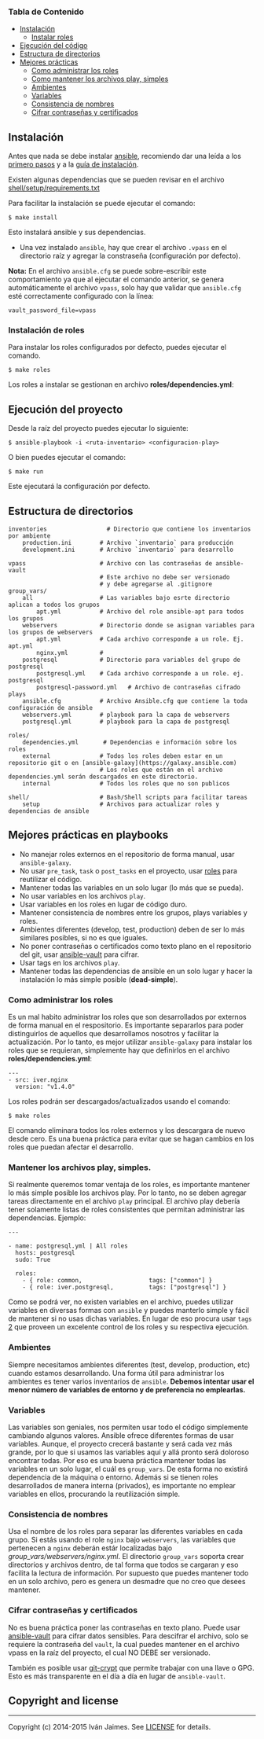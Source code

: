 ### Tabla de Contenido

* [Instalación](#install)
  * [Instalar roles](#roles)
* [Ejecución del código](#run)
* [Estructura de directorios](#struct)
* [Mejores prácticas](#best)
  * [Como administrar los roles](#admin)
  * [Como mantener los archivos play, simples](#files)
  * [Ambientes](#env)
  * [Variables](#vars)
  * [Consistencia de nombres](#name)
  * [Cifrar contraseñas y certificados](#cypher)

## <a name="install"></a> Instalación

Antes que nada se debe instalar [ansible](https://www.ansible.com/), recomiendo dar una leída a los [primero pasos](http://docs.ansible.com/ansible/intro_getting_started.html) y a la [guía de instalación](http://docs.ansible.com/ansible/intro_installation.html).

Existen algunas dependencias que se pueden revisar en el archivo [shell/setup/requirements.txt](shell/setup/requirements.txt)

Para facilitar la instalación se puede ejecutar el comando:

```
$ make install
```

Esto instalará ansible y sus dependencias.

* Una vez instalado `ansible`, hay que crear el archivo `.vpass` en el directorio raíz y agregar la constraseña (configuración por defecto).


**Nota:** En el archivo `ansible.cfg` se puede sobre-escribir este comportamiento ya que al ejecutar el comando anterior, se genera automáticamente el archivo `vpass`, solo hay que validar que `ansible.cfg` esté correctamente configurado con la línea: 

```vault_password_file=vpass```

### <a name="roles"></a> Instalación de roles

Para instalar los roles configurados por defecto, puedes ejecutar el comando.

```
$ make roles
```

Los roles a instalar se gestionan en archivo **roles/dependencies.yml**:

## <a name="run"></a> Ejecución del proyecto

Desde la raíz del proyecto puedes ejecutar lo siguiente:

```
$ ansible-playbook -i <ruta-inventario> <configuracion-play>
```

O bien puedes ejecutar el comando:

```
$ make run
```

Este ejecutará la configuración por defecto.

## <a name="struct"></a> Estructura de directorios


    inventories					# Directorio que contiene los inventarios por ambiente
        production.ini        # Archivo `inventario` para producción
        development.ini       # Archivo `inventario` para desarrollo

    vpass                     # Archivo con las contraseñas de ansible-vault
                              # Este archivo no debe ser versionado
                              # y debe agregarse al .gitignore
    group_vars/
        all                   # Las variables bajo esrte directorio aplican a todos los grupos
            apt.yml           # Archivo del role ansible-apt para todos los grupos
        webservers            # Directorio donde se asignan variables para los grupos de webservers
            apt.yml           # Cada archivo corresponde a un role. Ej. apt.yml
            nginx.yml         #
        postgresql            # Directorio para variables del grupo de postgresql
            postgresql.yml    # Cada archivo corresponde a un role. ej. postgresql
            postgresql-password.yml   # Archivo de contraseñas cifrado
    plays
        ansible.cfg           # Archivo Ansible.cfg que contiene la toda configuración de ansible
        webservers.yml        # playbook para la capa de webservers
        postgresql.yml        # playbook para la capa de postgresql

    roles/
        dependencies.yml	   # Dependencias e información sobre los roles
        external              # Todos los roles deben estar en un repositorio git o en [ansible-galaxy](https://galaxy.ansible.com)
                              # Los roles que están en el archivo dependencies.yml serán descargados en este directorio.
        internal              # Todos los roles que no son publicos

    shell/                    # Bash/Shell scripts para facilitar tareas
        setup                 # Archivos para actualizar roles y dependencias de ansible



## <a name="best"></a> Mejores prácticas en playbooks

* No manejar roles externos en el repositorio de forma manual, usar `ansible-galaxy`.
* No usar `pre_task`, `task` o `post_tasks` en el proyecto, usar [roles](http://docs.ansible.com/ansible/playbooks_roles.html) para reutilizar el código.
* Mantener todas las variables en un solo lugar (lo más que se pueda).
* No usar variables en los archivos `play`.
* Usar variables en los roles en lugar de código duro.
* Mantener consistencia de nombres entre los grupos, plays variables y roles.
* Ambientes diferentes (develop, test, production) deben de ser lo más similares posibles, si no es que iguales.
* No poner contraseñas o certificados como texto plano en el repositorio del git, usar [ansible-vault](http://docs.ansible.com/ansible/playbooks_vault.html) para cifrar.
* Usar tags en los archivos `play`.
* Mantener todas las dependencias de ansible en un solo lugar y hacer la instalación lo más simple posible (__dead-simple__).

### <a name="admin"></a> Como administrar los roles

Es un mal habito administrar los roles que son desarrollados por externos de forma manual en el respositorio. Es importante separarlos para poder distinguirlos de aquellos que desarrollamos nosotros y facilitar la actualización. Por lo tanto, es mejor utilizar `ansible-galaxy` para instalar los roles que se requieran, simplemente hay que definirlos en el archivo **roles/dependencies.yml**:

```
---
- src: iver.nginx
  version: "v1.4.0"
```

Los roles podrán ser descargados/actualizados usando el comando:

```
$ make roles
```

El comando eliminara todos los roles externos y los descargara de nuevo desde cero. Es una buena práctica para evitar que se hagan cambios en los roles que puedan afectar el desarrollo.

### <a name="files"></a> Mantener los archivos play, simples.

Si realmente queremos tomar ventaja de los roles, es importante mantener lo más simple posible los archivos play. Por lo tanto, no se deben agregar tareas directamente en el archivo `play` principal. El archivo play debería tener solamente listas de roles consistentes que permitan administrar las dependencias. Ejemplo:

```
---

- name: postgresql.yml | All roles
  hosts: postgresql
  sudo: True

  roles:
    - { role: common,                   tags: ["common"] }
    - { role: iver.postgresql,          tags: ["postgresql"] }
```

Como se podrá ver, no existen variables en el archivo, puedes utilizar variables en diversas formas con `ansible` y puedes manterlo simple y fácil de mantener si no usas dichas variables. En lugar de eso procura usar `tags` [2](http://docs.ansible.com/playbooks_tags.html) que proveen un excelente control de los roles y su respectiva ejecución.


### <a name="env"></a> Ambientes

Siempre necesitamos ambientes diferentes (test, develop, production, etc) cuando estamos desarrollando. Una forma útil para administrar los ambientes es tener varios inventarios de `ansible`. **Debemos intentar usar el menor número de variables de entorno y de preferencia no emplearlas.**


### <a name="vars"></a> Variables

Las variables son geniales, nos permiten usar todo el código simplemente cambiando algunos valores. Ansible ofrece diferentes formas de usar variables. Aunque, el proyecto crecerá bastante y será cada vez más grande, por lo que si usamos las variables aquí y allá pronto será doloroso encontrar todas. Por eso es una buena práctica mantener todas las variables en un solo lugar, el cuál es `group_vars`. De esta forma no existirá dependencia de la máquina o entorno. Además si se tienen roles desarrollados de manera interna (privados), es importante no emplear variables en ellos, procurando la reutilización simple.


### <a name="names"></a> Consistencia de nombres

Usa el nombre de los roles para separar las diferentes variables en cada grupo. Si estás usando el role `nginx` bajo `webservers`, las variables que pertenecen a `nginx` deberán estár localizadas bajo *group_vars/webservers/nginx.yml*. El directorio `group_vars` soporta crear directorios y archivos dentro, de tal forma que todos se cargaran y eso facilita la lectura de información. Por supuesto que puedes mantener todo en un solo archivo, pero es genera un desmadre que no creo que desees mantener.


### <a name="cypher"></a> Cifrar contraseñas y certificados

No es buena práctica poner las contraseñas en texto plano. Puede usar [ansible-vault](http://docs.ansible.com/playbooks_vault.html) para cifrar datos sensibles. Para descifrar el archivo, solo se requiere la contraseña del `vault`, la cual puedes mantener en el archivo vpass en la raíz del proyecto, el cual NO DEBE ser versionado.

También es posible usar [git-crypt](https://github.com/AGWA/git-crypt) que permite trabajar con una llave o GPG. Esto es más transparente en el día a día en lugar de `ansible-vault`.



## Copyright and license

***

Copyright (c) 2014-2015 Iván Jaimes. See [LICENSE](LICENSE) for details.


